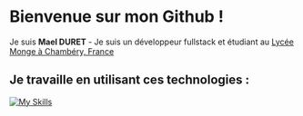 # Bienvenue sur mon Github !

Je suis **Mael DURET** - Je suis un développeur fullstack et étudiant au [Lycée Monge à Chambéry, France](https://www.lycee-monge.fr/)

## Je travaille en utilisant ces technologies :
[![My Skills](https://skillicons.dev/icons?i=bootstrap,css,html,js,react,ts,bash,debian,ubuntu,discord,discordjs,docker,eclipse,express,github,gitlab,idea,java,kotlin,linux,lua,md,mongodb,mysql,netlify,nginx,nodejs,npm,php,phpstorm,pycharm,py,sqlite,vscode,visualstudio,vue,webpack,webstorm,yarn)](https://skillicons.dev)
